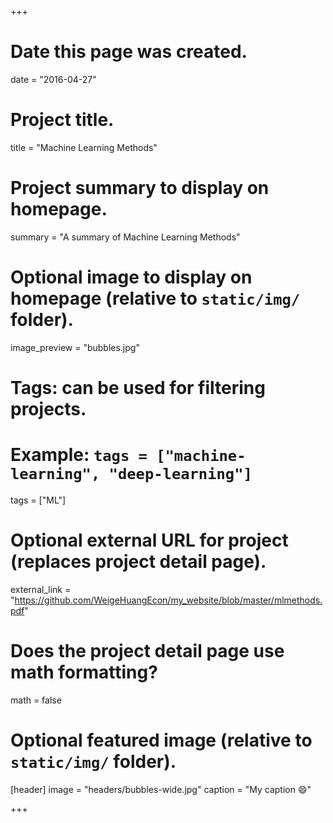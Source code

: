 +++
# Date this page was created.
date = "2016-04-27"

# Project title.
title = "Machine Learning Methods"

# Project summary to display on homepage.
summary = "A summary of Machine Learning Methods"

# Optional image to display on homepage (relative to `static/img/` folder).
image_preview = "bubbles.jpg"

# Tags: can be used for filtering projects.
# Example: `tags = ["machine-learning", "deep-learning"]`
tags = ["ML"]

# Optional external URL for project (replaces project detail page).
external_link = "https://github.com/WeigeHuangEcon/my_website/blob/master/mlmethods.pdf"

# Does the project detail page use math formatting?
math = false

# Optional featured image (relative to `static/img/` folder).
[header]
image = "headers/bubbles-wide.jpg"
caption = "My caption :smile:"

+++

